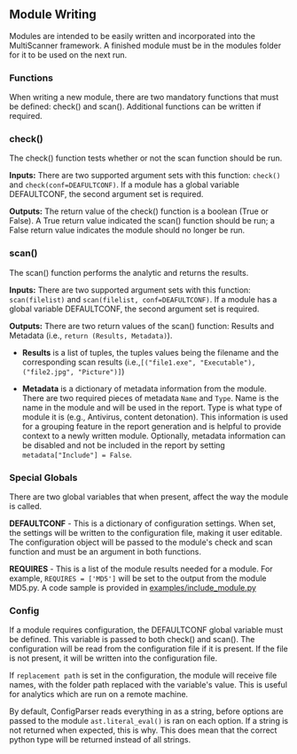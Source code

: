 Module Writing
--------------
Modules are intended to be easily written and incorporated into the MultiScanner framework. A finished module must be in the modules folder for it to be used on the next run.

### Functions ###
When writing a new module, there are two mandatory functions that must be defined: check() and scan(). Additional functions can be written if required.

### check() ###
The check() function tests whether or not the scan function should be run.

**Inputs:** There are two supported argument sets with this function: `check()` and `check(conf=DEAFULTCONF)`. If a module has a global variable DEFAULTCONF, the second argument set is required.

**Outputs:** The return value of the check() function is a boolean (True or False). A True return value indicated the scan() function should be run; a False return value indicates the module should no longer be run.

### scan() ###
The scan() function performs the analytic and returns the results. 

**Inputs:** There are two supported argument sets with this function: `scan(filelist)` and `scan(filelist, conf=DEAFULTCONF)`. If a module has a global variable DEFAULTCONF, the second argument set is required.

**Outputs:** There are two return values of the scan() function: Results and Metadata (i.e., `return (Results, Metadata)`).  

- **Results** is a list of tuples, the tuples values being the filename and the corresponding scan results (i.e.,`[("file1.exe", "Executable"), ("file2.jpg", "Picture")]`)

- **Metadata** is a dictionary of metadata information from the module. There are two required pieces of metadata `Name` and `Type`. Name is the name in the module and will be used in the report. Type is what type of module it is (e.g., Antivirus, content detonation). This information is used for a grouping feature in the report generation and is helpful to provide context to a newly written module. Optionally, metadata information can be disabled and not be included in the report by setting `metadata["Include"] = False`.

### Special Globals ###
There are two global variables that when present, affect the way the module is called.

**DEFAULTCONF** - This is a dictionary of configuration settings. When set, the settings will be written to the configuration file, making it user editable. The configuration object will be passed to the module's check and scan function and must be an argument in both functions.

**REQUIRES** - This is a list of the module results needed for a module. For example, `REQUIRES = ['MD5']` will be set to the output from the module MD5.py. A code sample is provided in [examples/include_module.py](examples/include_module.py)

### Config ###
If a module requires configuration, the DEFAULTCONF global variable must be defined. This variable is passed to both check() and scan(). The configuration will be read from the configuration file if it is present. If the file is not present, it will be written into the configuration file.

If `replacement path` is set in the configuration, the module will receive file names, with the folder path replaced with the variable's value. This is useful for analytics which are run on a remote machine.

By default, ConfigParser reads everything in as a string, before options are passed to the module `ast.literal_eval()` is ran on each option. If a string is not returned when expected, this is why. This does mean that the correct python type will be returned instead of all strings.